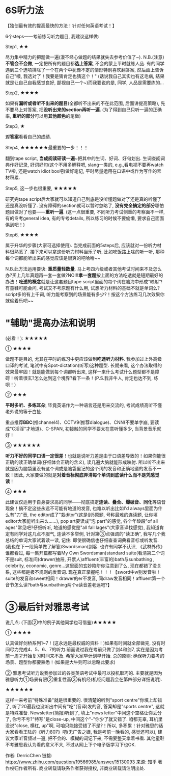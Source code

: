 
# 6S听力法

【独创最有效的提高最快的方法！针对任何英语考试！】

6个steps——考前练习听力题目, 我建议这样做: 

Step1, ★★

尽力集中精力的把题做一遍(漫不经心做题的结果就失去参考价值了~). N.B.(注意)**不管会不会做**, 一定把所有的题目都**选上答案**, 不会的蒙上平时就练人品. 有的同学遇到三个选项排除了一个在两个中犹豫不定的情形特别喜欢翻答案, 然后画上告诉自己"噢, 我选对了！我要是猜肯定也猜这个！" (话说我自己其实也有这毛病, 结果就是让自己自我感觉良好, 鄙视自己一个~)而我要说的是, 同学, 人品是需要练的...

Step2, ★★★★

如果有**漏听或者听不出来的题目**(全都听不出来的不在此范围, 后面讲提高策略), 先不要马上对答案, 把**没听出来的section再听一遍**. (为了得到自己只听一遍的正确率, **重听的部分**可以用**其他颜色**的笔做)

Step3, ★

**对答案**看看自己的成绩. 

Step4, ★★★★★★最重要的一步！！！

翻到tape script, **当成阅读研读一遍**~把其中的生词、好词、好句划出. 生词查阅词典作好记录, 好词好句(这个不用多解释吧, slang一类的, e.g.,看电视不要再watch TV啦, 还是watch idiot box吧)做好笔记, 平时尽量运用在口语中或作为写作的素材积累. 

Step5, 这一步也很重要, ★★★★★    

研究完tape script后大家就可以知道自己到底是没听懂题做对了还是真的听懂了还是真没听懂了. 没有障碍的section就可以暂时忽略了, **没有完全搞定的部分**哪怕题目做对了也要——**重听一遍**. (这一点很重要, 不同听力考试侧重的考察面不一样, 有的专考general idea, 有的专考details, 所以练习的时候不要偷懒, 要求自己面面俱到吧！)

Step6, ★★★★

属于升华的步骤(大家可选择使用). 当完成前面的5steps后, 应该就对一份听力材料很熟悉了. 接下来可以拿这份听力材料当乐子听, 比如吃饭路上啥的听一听, 那种每个词都能听出来的感觉应该是很爽的吧哈哈~~

N.B.此方法运用要诀: **重质量轻数量**. 马上考四六级或者其他考试时间来不及怎么办?买上几年真题再一套一套做?NO!!!**拿一套题**按上面的方法吃透就是短期最好的办法！**吃透的概念**就是让这套题目tape script里面的每个词在脑海中形成"映射"!有童鞋可能会问, 考试又不考原题有什么用, 试想听力材料的基础不就是单词么?script多的有上千词, 听力能考察到的场景能有多少?！按这个方法练习几次效果你就偷着乐吧~~

# "辅助"提高办法和说明

(必看！): ★★★★★

① ★★★★

做题不是目的, 尤其在平时的练习中更应该做到**吃透听力材料**. 我参加过上外高级口译的考试, 笔试中有Spot-dictation(听写)这种题型. 长期来看, 这个办法取得的效果最牢固！就是能做到每个词都听出来, 这样一来什么考试什么题型都不是障碍！听着很玄?怎么达到这个境界?看下一条！(P.S.我非牛人, 肯定也达不到, 练呗！)

② ★★★

**平时多听、多练耳朵**, 毕竟英语作为一种语言还是用来交流的, 考试成绩高听不懂老外说的等于白扯. 

重点推荐**BBC**(推channel4)、CCTV9(推荐dialogue)、CNN(不要单字崩, 要读成"C淫淫"才地道)、C-SPAN, 初接触的同学不要太在意听懂多少, 当背景音乐就好！

③ ★★★★★★

**听力不好的同学口语一定很差**！也就是说听力差是由于口语差导致的！如果你能很正确的读正确单词(仔细体会正确的含义), 读几遍大脑就能形成映射. 所以听不出来就是因为脑袋里没有这个词或是脑袋里记的这个词的发音和正确地道的发音不一致！因此, 大家要做的就是**对着音标彻底弄清每个单词到底读什么而不是凭感觉读**！

④ ★★★

此建议仅适用于自身要求高的同学——彻底搞定**连读、叠合、爆破音、同化**等语音现象！搞不定这些永远不可能有地道的发音, 也难以听出比如I'd always里面为什么有"刀"音, the editor成了"栽ditor"(这是剑5原题, 号称最难的连读题, 让你填editor大家能听出来么......), pop art要读成"泡 part"的感觉, 各个年龄段"of all ages"常见吧?仔细听听, 地道的感觉是"all fall lages"(大家音译找感觉), 我知道肯定有同学对这几点不服气, 连读不多举例, 针对第③点强调的"读正确", 我写几个我总结的单词大家试着读一读, 记住: 即使很确信也仔细查查词典看音标或听发音. (我也在下一段简单做了解答)Swordsman(剑客. 也许有同学不认识, 《武林外传》谁都看过, 每一集开篇都写着My Own Swordsman)standard suite(看清第二个词不是suit, 标准间)drawer(抽屉, 开票人)affluent(丰富的)bath与sunbathing , celebrity, economic, genre...这里面的玄妙陷阱你注意到了么, 现在都错了没关系, 这些都是极不规则的发音词. 现在真正掌握吧！！！【sword中w别发音啦！suite的发音和sweet相同！drawer的er不发音, 同draw发音相同！affluent第一个音节怎么读?bath与sunbathing两个a读音差老远吧?】

# ③最后针对雅思考试

说几点: (下面②中的例子其他同学也可借鉴)★★★★★

① ★★★★

认真做好剑桥系列1~7！(这永远是最权威的资料！)如果有时间就全部做完, 没有时间尽力完成4、5、6、7的听力.前面说过我在考前只做了剑4和剑7, 实在是因为考前一周才开始复习时间来不及. 希望大家早计划早开始. 总的原则: 确保听力要考的场景、题型你都要熟悉！(如果是大牛则可以忽略此要求)

② 雅思考试听力说我参加过的各类英语考试中最可以投机取巧的. 主要就是因为雅思听力①场景有限②重复性高③有机经(机经问题我会在第四部分详细说明). 

★★★★★★

这样一来考前"特殊准备"就是很重要的. 很清楚的听到"sport centre"你填上却错了, 听了20遍我也没听出中间有"吃"(音译)发的音, 答案却是"sports centre", 这就是特殊准备. Newsletter(简报)听到了, 填上"news letter"中间这个空格让你丢分了, 你亏不亏?"特写"是close-up, 中间这个"-"你少了就又错了. 咱都无辜, 耳机里没说"close, 横杠, up"啊, 可咱只能接受错了不是?！所以, 多积累！针对雅思的话大家看看王陆的《听力807》吧(无广告之嫌, 我是考前一晚看的, 感觉还可以), 建议大家听音频过一遍, 把不会的、模糊的词记下来, 不需要整天拿着书看. 其他童鞋不考雅思我认为看的意义不大, 不过从网上下个电子版学习下也OK.

作者: DerricChen
链接: https://www.zhihu.com/question/19566985/answer/15130093
来源: 知乎
著作权归作者所有. 商业转载请联系作者获得授权, 非商业转载请注明出处. 

